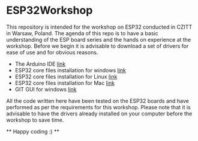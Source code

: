 # ESP32Workshop
This repository is intended for the workshop on ESP32 conducted in CZITT in Warsaw, Poland.
The agenda of this repo is to have a basic understanding of the ESP board series and the hands on experience at the workshop.
Before we begin it is advisable to download a set of drivers for ease of use and for obvious reasons.

* The Arduino IDE [link](https://www.arduino.cc/en/Main/Software)
* ESP32 core files installation for windows [link](https://github.com/espressif/arduino-esp32/blob/master/docs/arduino-ide/windows.md)
* ESP32 core files installation for Linux   [link](https://github.com/espressif/arduino-esp32/blob/master/docs/arduino-ide/debian_ubuntu.md)
* ESP32 core files installation for Mac     [link](https://github.com/espressif/arduino-esp32/blob/master/docs/arduino-ide/mac.md)
* GIT GUI for windows [link](https://git-scm.com/download/win)


All the code written here have been tested on the ESP32 boards and have performed as per the requirements for this workshop. Please note that it is advisable to have the drivers already installed on your computer before the workshop to save time.

** Happy coding :) **
